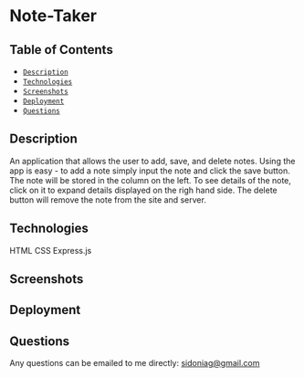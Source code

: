 # Note-Taker

## Table of Contents

* [`Description`](#description)
* [`Technologies`](#technologies)
* [`Screenshots`](#screenshots)
* [`Deployment`](#deployment)
* [`Questions`](#questions)

## Description
An application that allows the user to add, save, and delete notes. Using the app is easy - to add a note simply input the note and click the save button. The note will be stored in the column on the left. To see details of the note, click on it to expand details displayed on the righ hand side. The delete button will remove the note from the site and server. 

## Technologies
HTML
CSS
Express.js


## Screenshots


## Deployment


## Questions
Any questions can be emailed to me directly: <sidoniag@gmail.com>